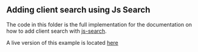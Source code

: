 ## Adding client search using Js Search

The code in this folder is the full implementation for the documentation on how to add client search with [js-search](https://github.com/bvaughn/js-search).

A live version of this example is located [here]()